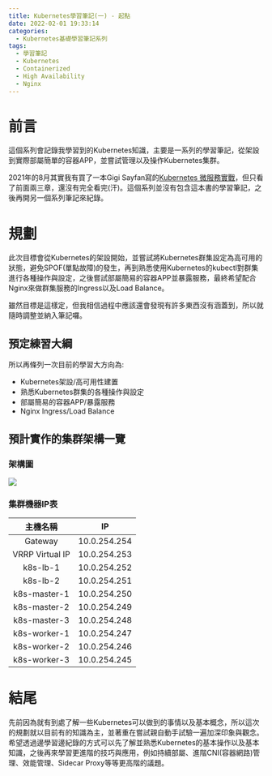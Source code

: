 ```yaml
---
title: Kubernetes學習筆記(一) - 起點
date: 2022-02-01 19:33:14
categories:
  - Kubernetes基礎學習筆記系列
tags:
  - 學習筆記
  - Kubernetes
  - Containerized
  - High Availability
  - Nginx
---
```


# 前言
這個系列會記錄我學習到的Kubernetes知識，主要是一系列的學習筆記，從架設到實際部屬簡單的容器APP，並嘗試管理以及操作Kubernetes集群。

2021年的8月其實我有買了一本Gigi Sayfan寫的[Kubernetes 微服務實戰](https://www.tenlong.com.tw/products/9787111655763)，但只看了前面兩三章，還沒有完全看完(汗)。這個系列並沒有包含這本書的學習筆記，之後再開另一個系列筆記來紀錄。

# 規劃
此次目標會從Kubernetes的架設開始，並嘗試將Kubernetes群集設定為高可用的狀態，避免SPOF(單點故障)的發生，再到熟悉使用Kubernetes的kubectl對群集進行各種操作與設定，之後嘗試部屬簡易的容器APP並暴露服務，最終希望配合Nginx來做群集服務的Ingress以及Load Balance。

雖然目標是這樣定，但我相信過程中應該還會發現有許多東西沒有涵蓋到，所以就隨時調整並納入筆記囉。

## 預定練習大綱
所以再條列一次目前的學習大方向為:
- Kubernetes架設/高可用性建置
- 熟悉Kubernetes群集的各種操作與設定
- 部屬簡易的容器APP/暴露服務
- Nginx Ingress/Load Balance

## 預計實作的集群架構一覽

### 架構圖
![](/kubernetes-note-i/k8s-practice-architecture.png)

### 集群機器IP表
|     主機名稱    |      IP      |
|:---------------:|:------------:|
|     Gateway     | 10.0.254.254 |
| VRRP Virtual IP | 10.0.254.253 |
|     k8s-lb-1    | 10.0.254.252 |
|     k8s-lb-2    | 10.0.254.251 |
|   k8s-master-1  | 10.0.254.250 |
|   k8s-master-2  | 10.0.254.249 |
|   k8s-master-3  | 10.0.254.248 |
|   k8s-worker-1  | 10.0.254.247 |
|   k8s-worker-2  | 10.0.254.246 |
|   k8s-worker-3  | 10.0.254.245 |

# 結尾
先前因為就有到處了解一些Kubernetes可以做到的事情以及基本概念，所以這次的規劃就以目前有的知識為主，並著重在嘗試親自動手試驗一遍加深印象與觀念。希望透過邊學習邊紀錄的方式可以先了解並熟悉Kubernetes的基本操作以及基本知識，之後再來學習更進階的技巧與應用，例如持續部屬、進階CNI(容器網路)管理、效能管理、Sidecar Proxy等等更高階的議題。